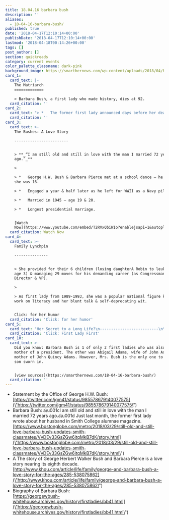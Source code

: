 ```yaml
---
title: 18.04.16 barbara bush
description: ''
aliases:
  - 18-04-16-barbara-bush/
published: true
date: '2018-04-17T12:10:14+00:00'
publishDate: '2018-04-17T12:10:14+00:00'
lastmod: '2018-04-18T00:14:26+00:00'
tags: []
post_author: []
section: quickreads
category: current events
color_palette_classname: dark-pink
background_image: https://smarthernews.com/wp-content/uploads/2018/04/Barbara_Bush_portrait.jpg
card_1:
  card_text: |-
    The Matriarch
    =============

    > Barbara Bush, a first lady who made history, dies at 92.
  card_citation: ''
card_2:
  card_text: "> *   The former first lady announced days before her death she planned to no longer seek medical treatment.\n> *   No specific illness disclosed, had thyroid condition for decades.\n> \n> _a\x1CIt will not surprise those who know her that Barbara Bush has been a rock in the face of her failing health, worrying not for herself a\x14 thanks to her abiding faith a\x14 but for others.”  \n> _Jim McGrath, Bush Spokesman"
  card_citation: ''
card_3:
  card_text: >-
    The Bushes: A Love Story

    ------------------------


    > **_“I am still old and still in love with the man I married 72 years
    ago.”_**

    > 

    > *   George H.W. Bush & Barbara Pierce met at a school dance – he was 17 &
    she was 16.

    > *   Engaged a year & half later as he left for WWII as a Navy pilot.

    > *   Married in 1945 – age 19 & 20.

    > *   Longest presidential marriage.


    [Watch
    Now](https://www.youtube.com/embed/T2RVxQbiWIo?enablejsapi=1&autoplay=1&rel=0)
  card_citation: Watch Now
card_4:
  card_text: >-
    Family Lynchpin

    ---------------


    > She provided for their 6 children (losing daughterA Robin to leukemia at
    age 3) & managing 29 moves for his demanding career (as Congressman, CIA
    Director & VP).

    > 

    > As first lady from 1989-1993, she was a popular national figure known for
    work on literacy and her blunt talk & self-deprecating wit.


    Click: for her humor
  card_citation: 'Click: for her humor'
card_5:
  card_text: "Her Secret to a Long Life?\n--------------------------\n\n> “I have had great medical care and more operations than you would believe. I’m not sure God will recognize me; I have so many new body parts!”\n> \n> “Also, George Bush has given me the world. He is the best a\x14 thoughtful and loving.”\n\nClick: First Lady First"
  card_citation: 'Click: First Lady First'
card_10:
  card_text: >-
    Did you know: Barbara Bush is 1 of only 2 first ladies who was also the
    mother of a president. The other was Abigail Adams, wife of John Adams &
    mother of John Quincy Adams. However, Mrs. Bush is the only one to see her
    son sworn in.


    [view sources](https://smarthernews.com/18-04-16-barbara-bush/)
  card_citation: ''
---
```

*   Statement by the Office of George H.W. Bush:  
    [https://twitter.com/jgm41/status/985578679140077575](\"https://twitter.com/jgm41/status/985578679140077575\")
*   Barbara Bush: a\\u001cI am still old and still in love with the man I married 72 years ago.a\\u001d Just last month, the former first lady wrote about her husband in Smith College alumnae magazine.  
    [https://www.bostonglobe.com/metro/2018/03/29/still-old-and-still-love-barbara-bush-updates-smith-classmates/VvDEv33GsZGw6itqMkB7dK/story.html](\"https://www.bostonglobe.com/metro/2018/03/29/still-old-and-still-love-barbara-bush-updates-smith-classmates/VvDEv33GsZGw6itqMkB7dK/story.html\")
*   A The story of George Herbert Walker Bush and Barbara Pierce is a love story nearing its eighth decade.  
    [http://www.khou.com/article/life/family/george-and-barbara-bush-a-love-story-for-the-ages/285-538075862](\"http://www.khou.com/article/life/family/george-and-barbara-bush-a-love-story-for-the-ages/285-538075862\")
*   Biography of Barbara Bush:  
    [https://georgewbush-whitehouse.archives.gov/history/firstladies/bb41.html](\"https://georgewbush-whitehouse.archives.gov/history/firstladies/bb41.html\")